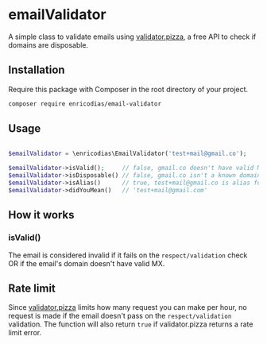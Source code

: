 # emailValidator

A simple class to validate emails using <a href="https://validator.pizza">validator.pizza</a>, a free API to check if domains are disposable.

## Installation

Require this package with Composer in the root directory of your project.

```bash
composer require enricodias/email-validator
```

## Usage

```php

$emailValidator = \enricodias\EmailValidator('test+mail@gmail.co');

$emailValidator->isValid();     // false, gmail.co doesn't have valid MX entries
$emailValidator->isDisposable() // false, gmail.co isn't a known domain for disposable emails
$emailValidator->isAlias()      // true, test+mail@gmail.co is alias for test@gmail.co
$emailValidator->didYouMean()   // 'test+mail@gmail.com'
```

## How it works

### isValid()

The email is considered invalid if it fails on the ```respect/validation``` check OR if the email's domain doesn't have valid MX.

## Rate limit

Since <a href="https://validator.pizza">validator.pizza</a> limits how many request you can make per hour, no request is made if the email doesn't pass on the ```respect/validation``` validation. The function will also return ```true``` if validator.pizza returns a rate limit error.
